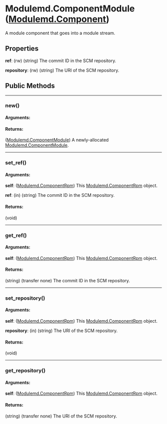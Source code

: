 # Modulemd.ComponentModule ([Modulemd.Component](Modulemd.Component.md))
A module component that goes into a module stream.

## Properties
__ref__: (rw) (string) The commit ID in the SCM repository.

__repository__: (rw) (string) The URI of the SCM repository.

## Public Methods

---
### new()
#### Arguments:
#### Returns:
([Modulemd.ComponentModule](Modulemd.ComponentModule.md)) A newly-allocated [Modulemd.ComponentModule](Modulemd.ComponentModule.md).

---
### set_ref()
#### Arguments:
__self__: ([Modulemd.ComponentRpm](Modulemd.ComponentRpm.md)) This [Modulemd.ComponentRpm](Modulemd.ComponentRpm.md) object.

__ref__: (in) (string) The commit ID in the SCM repository.

#### Returns:
(void)

---
### get_ref()
#### Arguments:
__self__: ([Modulemd.ComponentRpm](Modulemd.ComponentRpm.md)) This [Modulemd.ComponentRpm](Modulemd.ComponentRpm.md) object.

#### Returns:
(string) (transfer none) The commit ID in the SCM repository.


---
### set_repository()
#### Arguments:
__self__: ([Modulemd.ComponentRpm](Modulemd.ComponentRpm.md)) This [Modulemd.ComponentRpm](Modulemd.ComponentRpm.md) object.

__repository__: (in) (string) The URI of the SCM repository.

#### Returns:
(void)

---
### get_repository()
#### Arguments:
__self__: ([Modulemd.ComponentRpm](Modulemd.ComponentRpm.md)) This [Modulemd.ComponentRpm](Modulemd.ComponentRpm.md) object.

#### Returns:
(string) (transfer none) The URI of the SCM repository.
